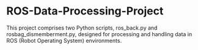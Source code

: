 # ROS-Data-Processing-Project
This project comprises two Python scripts, ros_back.py and rosbag_dismemberment.py, designed for processing and handling data in ROS (Robot Operating System) environments. 
